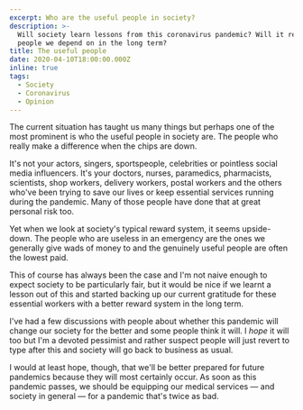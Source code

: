 ```yaml
---
excerpt: Who are the useful people in society?
description: >-
  Will society learn lessons from this coronavirus pandemic? Will it reward the
  people we depend on in the long term?
title: The useful people
date: 2020-04-10T18:00:00.000Z
inline: true
tags:
  - Society
  - Coronavirus
  - Opinion
---
```

The current situation has taught us many things but perhaps one of the most prominent is who the useful people in society are. The people who really make a difference when the chips are down.

It's not your actors, singers, sportspeople, celebrities or pointless social media influencers. It's your doctors, nurses, paramedics, pharmacists, scientists, shop workers, delivery workers, postal workers and the others who've been trying to save our lives or keep essential services running during the pandemic. Many of those people have done that at great personal risk too.

Yet when we look at society's typical reward system, it seems upside-down. The people who are useless in an emergency are the ones we generally give wads of money to and the genuinely useful people are often the lowest paid.

This of course has always been the case and I'm not naive enough to expect society to be particularly fair, but it would be nice if we learnt a lesson out of this and started backing up our current gratitude for these essential workers with a better reward system in the long term.

I've had a few discussions with people about whether this pandemic will change our society for the better and some people think it will. I *hope* it will too but I'm a devoted pessimist and rather suspect people will just revert to type after this and society will go back to business as usual.

I would at least hope, though, that we'll be better prepared for future pandemics because they will most certainly occur. As soon as this pandemic passes, we should be equipping our medical services — and society in general — for a pandemic that's twice as bad.

